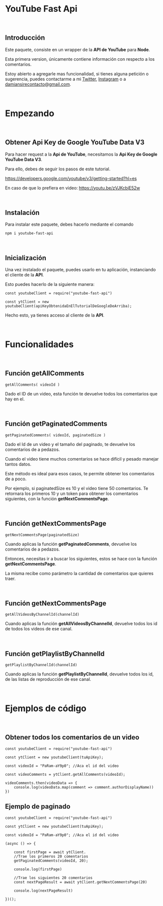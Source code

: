 <br>

# YouTube Fast Api
<br>

## Introducción 

Este paquete, consiste en un wrapper de la **API de YouTube** para **Node**. 

Esta primera version, únicamente contiene información con respecto a los comentarios.

Estoy abierto a agregarle mas funcionalidad, si tienes alguna petición o sugerencia, puedes contactarme a mi [Twitter](https://twitter.com/damiansire), [Instagram](https://www.instagram.com/damiansire/) o a damiansirecontacto@gmail.com.

<br>

# Empezando
<br>

## Obtener Api Key de Google YouTube Data V3

Para hacer request a la **Api de YouTube**, necesitamos la **Api Key de Google YouTube Data V3**. 

Para ello, debes de seguir los pasos de este tutorial. 

https://developers.google.com/youtube/v3/getting-started?hl=es

En caso de que lo prefiera en video: https://youtu.be/zVJKcbjE52w

<br>

## Instalación

Para instalar este paquete, debes hacerlo mediante el comando

```
npm i youtube-fast-api
```
<br>

## Inicialización 


Una vez instalado el paquete, puedes usarlo en tu aplicación, instanciando el cliente de la **API**. 

Esto puedes hacerlo de la siguiente manera:

```
const youtubeClient = require("youtube-fast-api")

const ytClient = new youtubeClient(apiKeyObtenidaEnElTutorialDeGoogleDeArriba);
```

Hecho esto, ya tienes acceso al cliente de la **API**.

<br>

# Funcionalidades

<br>

## Función getAllComments 

```
getAllComments( videoId )
```

Dado el ID de un video, esta función te devuelve todos los comentarios que hay en el.

<br>

## Función getPaginatedComments 

```
getPaginatedComments( videoId, paginatedSize )
```

Dado el Id de un video y el tamaño del paginado, te devuelve los comentarios de a pedazos. 

Cuando el video tiene muchos comentarios se hace difícil y pesado manejar tantos datos. 

Este método es ideal para esos casos, te permite obtener los comentarios de a poco. 

Por ejemplo, si paginatedSize es 10 y el video tiene 50 comentarios. Te retornara los primeros 10 y un token para obtener los comentarios siguientes, con la función **getNextCommentsPage**.

<br>

## Función getNextCommentsPage


```
getNextCommentsPage(paginatedSize) 
```
Cuando aplicas la función **getPaginatedComments**, devuelve los comentarios de a pedazos. 

Entonces, necesitas ir a buscar los siguientes, estos se hace con la función **getNextCommentsPage**.

La misma recibe como parámetro la cantidad de comentarios que quieres traer.


<br>


## Función getNextCommentsPage


```
getAllVideosByChannelId(channelId) 
```
Cuando aplicas la función **getAllVideosByChannelId**, devuelve todos los id de todos los videos de ese canal. 

<br>

## Función getPlaylistByChannelId


```
getPlaylistByChannelId(channelId) 
```
Cuando aplicas la función **getPlaylistByChannelId**, devuelve todos los id, de las listas de reproducción de ese canal.

<br>

# Ejemplos de código

<br>

## Obtener todos los comentarios de un video

```
const youtubeClient = require("youtube-fast-api")

const ytClient = new youtubeClient(tuApiKey);

const videoId = "PaRam-aY9p0"; //Aca el id del video

const videoComments = ytClient.getAllComments(videoId);

videoComments.then(videoData => {
    console.log(videoData.map(comment => comment.authorDisplayName))
})
```

## Ejemplo de paginado

```
const youtubeClient = require("youtube-fast-api")

const ytClient = new youtubeClient(tuApiKey);

const videoId = "PaRam-aY9p0"; //Aca el id del video

(async () => {

    const firstPage = await ytClient.
    //Trae los primeros 20 comentarios
    getPaginatedComments(videoId, 20);

    console.log(firstPage)

    //Trae los siguientes 20 comentarios
    const nextPageResult = await ytClient.getNextCommentsPage(20)

    console.log(nextPageResult)

})();

```